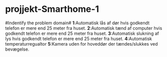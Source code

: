 # projjekt-Smarthome-1

#Indentify the problem domain#
**1**:Automatisk lås af dør hvis godkendt telefon er mere end 25 meter fra huset. 
**2**:Automatisk tænd af computer hvis godkendt telefon er mere end 25 meter fra huset. 
**3**:Automatisk slukning af lys hvis godkendt telefon er mere end 25 meter fra huset. 
**4**:Automatisk temperaturregualtor
**5**:Kamera uden for hoveddør der tændes/slukkes ved bevægelse. 
